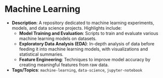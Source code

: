 # Machine Learning
  - **Description**: A repository dedicated to machine learning experiments, models, and data science projects. Highlights include:
    - **Model Training and Evaluation**: Scripts to train and evaluate various machine learning models on datasets.
    - **Exploratory Data Analysis (EDA)**: In-depth analysis of data before feeding it into machine learning models, with visualizations and statistical summaries.
    - **Feature Engineering**: Techniques to improve model accuracy by creating meaningful features from raw data.
  - **Tags/Topics**: `machine-learning`, `data-science`, `jupyter-notebook`
